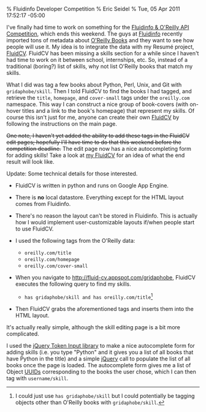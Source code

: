 % Fluidinfo Developer Competition
% Eric Seidel
% Tue, 05 Apr 2011 17:52:17 -05:00

I've finally had time to work on something for the
[Fluidinfo & O'Reilly API Competition][api-comp], which ends this weekend.
The guys at [Fluidinfo][fi] recently imported tons of metadata about
[O'Reilly Books][oreilly] and they want to see how people will use it.
My idea is to integrate the data with my Resumé project, [FluidCV][].
FluidCV has been missing a skills section for a while since I haven't had
time to work on it between school, internships, etc. So, instead of a
traditional (boring?) list of skills, why not list O'Reilly books that
match my skills.

What I did was tag a few books about Python, Perl, Unix, and Git with
`gridaphobe/skill`. Then I told FluidCV to find the books I had
tagged, and retrieve the `title`, `homepage`, and `cover-small` tags
under the `oreilly.com` namespace. This way I can construct a nice
group of book-covers (with on-hover titles and a link to the book's
homepage) that represent my skills. Of course this isn't just for me,
anyone can create their own [FluidCV][] by following the instructions
on the main page.

<strike>One note, I haven't yet added the ability to add these tags in the FluidCV
edit pages; hopefully I'll have time to do that this weekend before the
competition deadline.</strike>
The edit page now has a nice autocompleting
form for adding skills! Take a look at [my FluidCV][mine] for an idea of what
the end result will look like.

Update: Some technical details for those interested.

- FluidCV is written in python and runs on Google App Engine.
- There is __no__ local datastore. Everything except for the HTML
  layout comes from Fluidinfo.
- There's no reason the layout can't be stored in Fluidinfo. This is
  actually how I would implement user-customizable layouts if/when
  people start to use FluidCV.
- I used the following tags from the O'Reilly data:

  - `oreilly.com/title`
  - `oreilly.com/homepage`
  - `oreilly.com/cover-small`

- When you navigate to <http://fluid-cv.appspot.com/gridaphobe>,
  FluidCV executes the following query to find my skills.

  - `has gridaphobe/skill and has oreilly.com/title`[^1]

- Then FluidCV grabs the aforementioned tags and inserts them into the HTML layout.

It's actually really simple, although the skill editing page is a bit more complicated.

I used the [jQuery Token Input library][jqti] to make a nice
autocomplete form for adding skills (i.e. you type "Python" and it gives you a
list of all books that have Python in the title) and a simple [jQuery][jq]
call to populate the list of all books once the page is loaded. The
autocomplete form gives me a list of Object [UUIDs][uuid] corresponding to the
books the user chose, which I can then tag with `username/skill`.


[^1]: I could just use `has gridaphobe/skill` but I could potentially
be tagging objects other than O'Reilly books with `gridaphobe/skill`.


[api-comp]: http://radar.oreilly.com/2011/03/api-competition.html
[fi]: http://fluidinfo.com
[oreilly]: http://oreilly.com/
[FluidCV]: http://fluid-cv.appspot.com
[mine]: http://fluid-cv.appspot.com/gridaphobe
[jqti]: http://loopj.com/jquery-tokeninput/
[jq]: http://jquery.com/
[uuid]: http://en.wikipedia.org/wiki/Uuid
